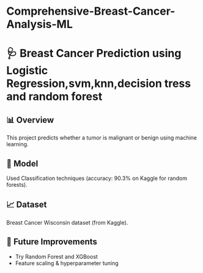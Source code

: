 # Comprehensive-Breast-Cancer-Analysis-ML

# 🩺 Breast Cancer Prediction using Logistic Regression,svm,knn,decision tress and random forest

## 📊 Overview
This project predicts whether a tumor is malignant or benign using machine learning.

## 🧠 Model
Used Classification techniques  (accuracy: 90.3% on Kaggle for random forests).

## 📈 Dataset
Breast Cancer Wisconsin dataset (from Kaggle).

## 🚀 Future Improvements
- Try Random Forest and XGBoost
- Feature scaling & hyperparameter tuning
